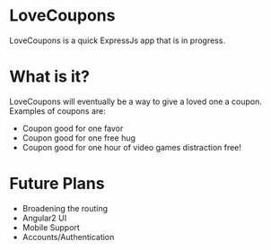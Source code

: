 # LoveCoupons
LoveCoupons is a quick ExpressJs app that is in progress.

# What is it?
LoveCoupons will eventually be a way to give a loved one a coupon. Examples of coupons are:
* Coupon good for one favor 
* Coupon good for one free hug
* Coupon good for one hour of video games distraction free!

# Future Plans
* Broadening the routing
* Angular2 UI
* Mobile Support
* Accounts/Authentication

